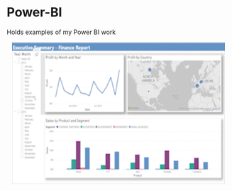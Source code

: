 # Power-BI
Holds examples of my Power BI work

<p align='center'>
<img src="./power_bi_clip.gif" alt="My Project GIF" width="480" height="320">
</p>

